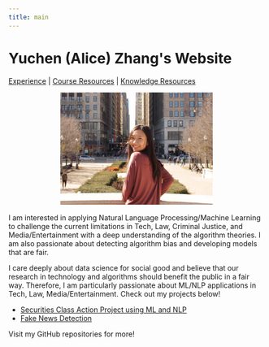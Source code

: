 ```yaml
---
title: main
---
```


# Yuchen (Alice) Zhang's Website
 <a href="https://zycalice.github.io/experience">Experience</a> | <a href= "https://zycalice.github.io/course-resources">Course Resources</a> | <a href= "https://zycalice.github.io/knowledge-resources">Knowledge Resources</a>


<p align="center">
  <img src="./images/profile-pic.jpg" class="inline" width="300"/>
</p>

I am interested in applying Natural Language Processing/Machine Learning to challenge the current limitations in Tech, Law, Criminal Justice, and Media/Entertainment with a deep understanding of the algorithm theories. I am also passionate about detecting algorithm bias and developing models that are fair.

I care deeply about data science for social good and believe that our research in technology and algorithms should benefit the public in a fair way. Therefore, I am particularly passionate about ML/NLP applications in Tech, Law, Media/Entertainment. Check out my projects below!

- [Securities Class Action Project using ML and NLP](https://zycalice.github.io/securities-class-action/)
- [Fake News Detection](https://github.com/zycalice/fake-news-detection/blob/main/writeups/CIS520_Proposal.pdf)

Visit my GitHub repositories for more!

